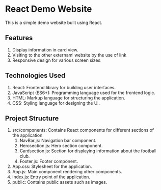 # React Demo Website
This is a simple demo website built using React.

## Features
1. Display information in card view.
2. Visiting to the other externaml website by the use of link.
3. Responsive design for various screen sizes.

## Technologies Used
1. React: Frontend library for building user interfaces.
2. JavaScript (ES6+): Programming language used for the frontend logic.
3. HTML: Markup language for structuring the application.
4. CSS: Styling language for designing the UI.
   
## Project Structure
1. src/components: Contains React components for different sections of the application.
   1. NavBar.js: Navigation bar component.
   2. Herosection.js: Hero section component.
   3. Cardsection.js: Section for displaying information about the football club.
   4. Footer.js: Footer component.
2. App.css: Stylesheet for the application.
3. App.js: Main component rendering other components.
4. index.js: Entry point of the application.
5. public: Contains public assets such as images.
